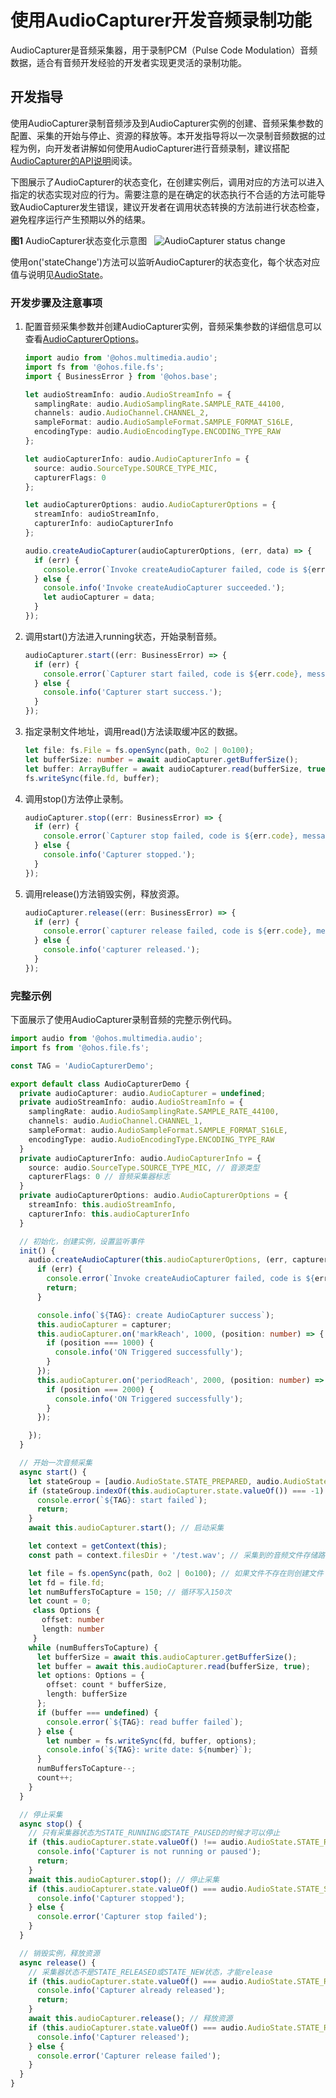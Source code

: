 # 使用AudioCapturer开发音频录制功能

AudioCapturer是音频采集器，用于录制PCM（Pulse Code Modulation）音频数据，适合有音频开发经验的开发者实现更灵活的录制功能。

## 开发指导

使用AudioCapturer录制音频涉及到AudioCapturer实例的创建、音频采集参数的配置、采集的开始与停止、资源的释放等。本开发指导将以一次录制音频数据的过程为例，向开发者讲解如何使用AudioCapturer进行音频录制，建议搭配[AudioCapturer的API说明](../reference/apis/js-apis-audio.md#audiocapturer8)阅读。

下图展示了AudioCapturer的状态变化，在创建实例后，调用对应的方法可以进入指定的状态实现对应的行为。需要注意的是在确定的状态执行不合适的方法可能导致AudioCapturer发生错误，建议开发者在调用状态转换的方法前进行状态检查，避免程序运行产生预期以外的结果。

**图1** AudioCapturer状态变化示意图  
![AudioCapturer status change](figures/audiocapturer-status-change.png)

使用on('stateChange')方法可以监听AudioCapturer的状态变化，每个状态对应值与说明见[AudioState](../reference/apis/js-apis-audio.md#audiostate8)。

### 开发步骤及注意事项

1. 配置音频采集参数并创建AudioCapturer实例，音频采集参数的详细信息可以查看[AudioCapturerOptions](../reference/apis/js-apis-audio.md#audiocaptureroptions8)。
     
   ```ts
   import audio from '@ohos.multimedia.audio';
   import fs from '@ohos.file.fs';
   import { BusinessError } from '@ohos.base';

   let audioStreamInfo: audio.AudioStreamInfo = {
     samplingRate: audio.AudioSamplingRate.SAMPLE_RATE_44100,
     channels: audio.AudioChannel.CHANNEL_2,
     sampleFormat: audio.AudioSampleFormat.SAMPLE_FORMAT_S16LE,
     encodingType: audio.AudioEncodingType.ENCODING_TYPE_RAW
   };

   let audioCapturerInfo: audio.AudioCapturerInfo = {
     source: audio.SourceType.SOURCE_TYPE_MIC,
     capturerFlags: 0
   };

   let audioCapturerOptions: audio.AudioCapturerOptions = {
     streamInfo: audioStreamInfo,
     capturerInfo: audioCapturerInfo
   };

   audio.createAudioCapturer(audioCapturerOptions, (err, data) => {
     if (err) {
       console.error(`Invoke createAudioCapturer failed, code is ${err.code}, message is ${err.message}`);
     } else {
       console.info('Invoke createAudioCapturer succeeded.');
       let audioCapturer = data;
     }
   });
   ```

2. 调用start()方法进入running状态，开始录制音频。
     
   ```ts
   audioCapturer.start((err: BusinessError) => {
     if (err) {
       console.error(`Capturer start failed, code is ${err.code}, message is ${err.message}`);
     } else {
       console.info('Capturer start success.');
     }
   });
   ```

3. 指定录制文件地址，调用read()方法读取缓冲区的数据。
     
   ```ts
   let file: fs.File = fs.openSync(path, 0o2 | 0o100);
   let bufferSize: number = await audioCapturer.getBufferSize();
   let buffer: ArrayBuffer = await audioCapturer.read(bufferSize, true);
   fs.writeSync(file.fd, buffer);
   ```

4. 调用stop()方法停止录制。
     
   ```ts
   audioCapturer.stop((err: BusinessError) => {
     if (err) {
       console.error(`Capturer stop failed, code is ${err.code}, message is ${err.message}`);
     } else {
       console.info('Capturer stopped.');
     }
   });
   ```

5. 调用release()方法销毁实例，释放资源。
     
   ```ts
   audioCapturer.release((err: BusinessError) => {
     if (err) {
       console.error(`capturer release failed, code is ${err.code}, message is ${err.message}`);
     } else {
       console.info('capturer released.');
     }
   });
   ```


### 完整示例

下面展示了使用AudioCapturer录制音频的完整示例代码。
  
```ts
import audio from '@ohos.multimedia.audio';
import fs from '@ohos.file.fs';

const TAG = 'AudioCapturerDemo';

export default class AudioCapturerDemo {
  private audioCapturer: audio.AudioCapturer = undefined;
  private audioStreamInfo: audio.AudioStreamInfo = {
    samplingRate: audio.AudioSamplingRate.SAMPLE_RATE_44100,
    channels: audio.AudioChannel.CHANNEL_1,
    sampleFormat: audio.AudioSampleFormat.SAMPLE_FORMAT_S16LE,
    encodingType: audio.AudioEncodingType.ENCODING_TYPE_RAW
  }
  private audioCapturerInfo: audio.AudioCapturerInfo = {
    source: audio.SourceType.SOURCE_TYPE_MIC, // 音源类型
    capturerFlags: 0 // 音频采集器标志
  }
  private audioCapturerOptions: audio.AudioCapturerOptions = {
    streamInfo: this.audioStreamInfo,
    capturerInfo: this.audioCapturerInfo
  }

  // 初始化，创建实例，设置监听事件
  init() {
    audio.createAudioCapturer(this.audioCapturerOptions, (err, capturer) => { // 创建AudioCapturer实例
      if (err) {
        console.error(`Invoke createAudioCapturer failed, code is ${err.code}, message is ${err.message}`);
        return;
      }

      console.info(`${TAG}: create AudioCapturer success`);
      this.audioCapturer = capturer;
      this.audioCapturer.on('markReach', 1000, (position: number) => { // 订阅markReach事件，当采集的帧数达到1000时触发回调
        if (position === 1000) {
          console.info('ON Triggered successfully');
        }
      });
      this.audioCapturer.on('periodReach', 2000, (position: number) => { // 订阅periodReach事件，当采集的帧数达到2000时触发回调
        if (position === 2000) {
          console.info('ON Triggered successfully');
        }
      });

    });
  }

  // 开始一次音频采集
  async start() {
    let stateGroup = [audio.AudioState.STATE_PREPARED, audio.AudioState.STATE_PAUSED, audio.AudioState.STATE_STOPPED];
    if (stateGroup.indexOf(this.audioCapturer.state.valueOf()) === -1) { // 当且仅当状态为STATE_PREPARED、STATE_PAUSED和STATE_STOPPED之一时才能启动采集
      console.error(`${TAG}: start failed`);
      return;
    }
    await this.audioCapturer.start(); // 启动采集

    let context = getContext(this);
    const path = context.filesDir + '/test.wav'; // 采集到的音频文件存储路径

    let file = fs.openSync(path, 0o2 | 0o100); // 如果文件不存在则创建文件
    let fd = file.fd;
    let numBuffersToCapture = 150; // 循环写入150次
    let count = 0;
     class Options {
       offset: number
       length: number
     }
    while (numBuffersToCapture) {
      let bufferSize = await this.audioCapturer.getBufferSize();
      let buffer = await this.audioCapturer.read(bufferSize, true);
      let options: Options = {
        offset: count * bufferSize,
        length: bufferSize
      };
      if (buffer === undefined) {
        console.error(`${TAG}: read buffer failed`);
      } else {
        let number = fs.writeSync(fd, buffer, options);
        console.info(`${TAG}: write date: ${number}`);
      }
      numBuffersToCapture--;
      count++;
    }
  }

  // 停止采集
  async stop() {
    // 只有采集器状态为STATE_RUNNING或STATE_PAUSED的时候才可以停止
    if (this.audioCapturer.state.valueOf() !== audio.AudioState.STATE_RUNNING && this.audioCapturer.state.valueOf() !== audio.AudioState.STATE_PAUSED) {
      console.info('Capturer is not running or paused');
      return;
    }
    await this.audioCapturer.stop(); // 停止采集
    if (this.audioCapturer.state.valueOf() === audio.AudioState.STATE_STOPPED) {
      console.info('Capturer stopped');
    } else {
      console.error('Capturer stop failed');
    }
  }

  // 销毁实例，释放资源
  async release() {
    // 采集器状态不是STATE_RELEASED或STATE_NEW状态，才能release
    if (this.audioCapturer.state.valueOf() === audio.AudioState.STATE_RELEASED || this.audioCapturer.state.valueOf() === audio.AudioState.STATE_NEW) {
      console.info('Capturer already released');
      return;
    }
    await this.audioCapturer.release(); // 释放资源
    if (this.audioCapturer.state.valueOf() === audio.AudioState.STATE_RELEASED) {
      console.info('Capturer released');
    } else {
      console.error('Capturer release failed');
    }
  }
}
```
